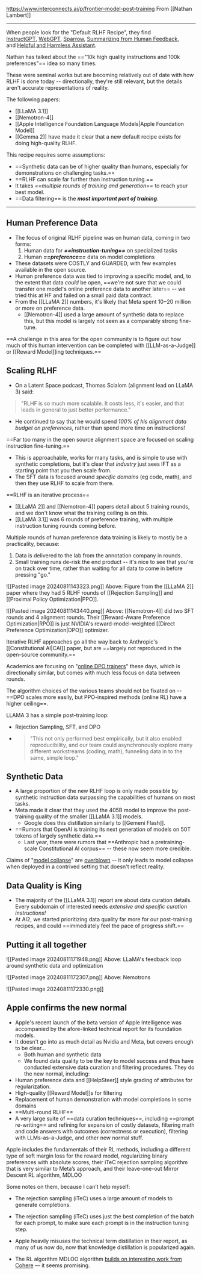 https://www.interconnects.ai/p/frontier-model-post-training
From [[Nathan Lambert]]

----

When people look for the "Default RLHF Recipe", they find [InstructGPT](https://arxiv.org/abs/2203.02155), [WebGPT](https://arxiv.org/abs/2112.09332), [Sparrow](https://deepmind.google/discover/blog/building-safer-dialogue-agents/), [Summarizing from Human Feedback](https://arxiv.org/abs/2009.01325), and [Helpful and Harmless Assistant](https://arxiv.org/abs/2204.05862).

Nathan has talked about the =="10k high quality instructions and 100k preferences"== idea so many times.

These were seminal works but are becoming relatively out of date with how RLHF is done today -- directionally, they're still relevant, but the details aren't accurate representations of reality.

The following papers:
- [[LLaMA 3.1]]
- [[Nemotron-4]]
- [[Apple Intelligence Foundation Language Models|Apple Foundation Model]]
- [[Gemma 2]]
have made it clear that a new default recipe exists for doing high-quality RLHF.

This recipe requires some assumptions:
- ==Synthetic data can be of higher quality than humans, especially for demonstrations on challenging tasks.==
- ==RLHF can scale far further than instruction tuning.==
- It takes *==multiple rounds of training and generation==* to reach your best model.
- ==Data filtering== is the ***most important part of training***.

----

## Human Preference Data
- The focus of original RLHF pipeline was on human data, coming in two forms:
	1. Human data for ***==instruction-tuning==*** on specialized tasks
	2. Human ***==preference==*** data on model completions
- These datasets were COSTLY and GUARDED, with few examples available in the open source.
- Human preference data was tied to improving a specific model, and, to the extent that data *could* be open, ==we're not sure that we could transfer one model's online preference data to another later== -- we tried this at HF and failed on a small paid data contract.
- From the [[LLaMA 2]] numbers, it's likely that Meta spent $10-$20 million or more on preference data.
	- [[Nemotron-4]] used a large amount of synthetic data to replace this, but this model is largely not seen as a comparably strong fine-tune.

==A challenge in this area for the open community is to figure out how much of this human intervention can be completed with [[LLM-as-a-Judge]] or [[Reward Model]]ing techniques.==


## Scaling RLHF
- On a Latent Space podcast, Thomas Scialom (alignment lead on LLaMA 3) said:
> "RLHF is so much more scalable. It costs less, it's easier, and that leads in general to just better performance."
- He continued to say that he would spend *100% of his alignment data budget on preferences*, rather than spend more time on instructions!

==Far too many in the open source alignment space are focused on scaling instruction fine-tuning.==
- This is approachable, works for many tasks, and is simple to use with synthetic completions, but it's clear that *industry* just sees IFT as a starting point that you then scale from.
- The SFT data is focused around *specific domains* (eg code, math), and then they use RLHF to scale from there.

==RLHF is an iterative process==
- [[LLaMA 2]] and [[Nemotron-4]] papers detail about 5 training rounds, and we don't know what the training ceiling is on this.
- [[LLaMA 3.1]] was 6 rounds of preference training, with multiple instruction tuning rounds coming before.

Multiple rounds of human preference data training is likely to mostly be a practicality, because:
1. Data is delivered to the lab from the annotation company in rounds.
2. Small training runs de-risk the end product -- it's nice to see that you're on track over time, rather than waiting for all data to come in before pressing "go."


![[Pasted image 20240811143323.png]]
Above: Figure from the [[LLaMA 2]] paper where they had 5 RLHF rounds of [[Rejection Sampling]] and [[Proximal Policy Optimization|PPO]].

![[Pasted image 20240811143440.png]]
Above: [[Nemotron-4]] did two SFT rounds and 4 alignment rounds. Their [[Reward-Aware Preference Optimization|RPO]] is just NVIDIA's reward-model-weighted [[Direct Preference Optimization|DPO]] optimizer.

Iterative RLHF approaches go all the way back to Anthropic's [[Constitutional AI|CAI]] paper, but are ==largely not reproduced in the open-source community.==

Academics are focusing on "[online DPO trainers](https://www.interconnects.ai/p/how-rlhf-works-2?open=false#%C2%A7some-next-steps-for-rlhf-research)" these days, which is directionally similar, but comes with much less focus on data between rounds.

The algorithm choices of the various teams should not be fixated on -- ==DPO scales more easily, but PPO-inspired methods (online RL) have a higher ceiling==.

LLAMA 3 has a simple post-training loop:
- Rejection Sampling, SFT, and DPO
- > "This not only performed best empirically, but it also enabled reproducibility, and our team could asynchronously explore many different workstreams (coding, math), funneling data in to the same, simple loop."


## Synthetic Data
- A large proportion of the new RLHF loop is only made possible by synthetic instruction data surpassing the capabilities of humans on most tasks.
- Meta made it clear that they used the 405B model to improve the post-training quality of the smaller [[LLaMA 3.1]] models.
	- Google does this distillation similarly to [[Gemeni Flash]].
- ==Rumors that OpenAI is training its next generation of models on 50T tokens of largely synthetic data.==
	- Last year, there were rumors that ==Anthropic had a pretraining-scale Constitutional AI corpus== -- these now seem more credible.

Claims of "[model collapse](https://www.nature.com/articles/d41586-024-02420-7)" are [overblown](https://x.com/RylanSchaeffer/status/1816881533795422404) -- it only leads to model collapse when deployed in a contrived setting that doesn't reflect reality.


## Data Quality is King
- The majority of the [[LLaMA 3.1]] report are about data curation details. Every subdomain of interested needs *extensive and specific curation instructions!*
- At AI2, we started prioritizing data quality far more for our post-training recipes, and could ==immediately feel the pace of progress shift.== 


## Putting it all together

![[Pasted image 20240811171948.png]]
Above: LLaMA's feedback loop around synthetic data and optimization

![[Pasted image 20240811172307.png]]
Above: Nemotrons

![[Pasted image 20240811172330.png]]



## Apple confirms the new normal
- Apple's recent launch of the beta version of Apple Intelligence was accompanied by the afore-linked technical report for its foundation models. 
- It doesn't go into as much detail as Nvidia and Meta, but covers enough to be clear...
	- Both human and synthetic data
	- We found data quality to be the key to model success and thus have conducted extensive data curation and filtering procedures.
They do the new normal, including:
- Human preference data and [[HelpSteer]] style grading of attributes for regularization.
- High-quality [[Reward Model]]s for filtering
- Replacement of human demonstration with model completions in some domains
- ==Multi-round RLHF==
- A very large suite of ==data curation techniques==, including ==prompt re-writing== and refining for expansion of costly datasets, filtering math and code answers with outcomes (correctness or execution), filtering with LLMs-as-a-Judge, and other new normal stuff.

Apple includes the fundamentals of their RL methods, including a different type of soft margin loss for the reward model, regularizing binary preferences with absolute scores, their iTeC rejection sampling algorithm that is very similar to Meta’s approach, and their leave-one-out Mirror Descent RL algorithm, MDLOO

Some notes on them, because I can’t help myself:

- The rejection sampling (iTeC) uses a large amount of models to generate completions.
    
- The rejection sampling (iTeC) uses just the best completion of the batch for each prompt, to make sure each prompt is in the instruction tuning step.
    
- Apple heavily misuses the technical term distillation in their report, as many of us now do, now that knowledge distillation is popularized again.
    
- The RL algorithm MDLOO algorithm [builds on interesting work from Cohere](https://arxiv.org/abs/2402.14740) — it seems promising.




